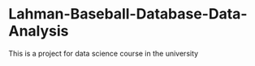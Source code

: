 # Lahman-Baseball-Database-Data-Analysis

This is a project for data science course in the university
